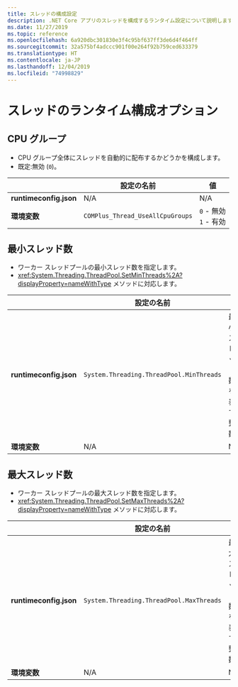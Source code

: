 ```yaml
---
title: スレッドの構成設定
description: .NET Core アプリのスレッドを構成するランタイム設定について説明します。
ms.date: 11/27/2019
ms.topic: reference
ms.openlocfilehash: 6a920dbc301830e3f4c95bf637ff3de6d4f464ff
ms.sourcegitcommit: 32a575bf4adccc901f00e264f92b759ced633379
ms.translationtype: HT
ms.contentlocale: ja-JP
ms.lasthandoff: 12/04/2019
ms.locfileid: "74998829"
---
```

# <a name="run-time-configuration-options-for-threading"></a>スレッドのランタイム構成オプション

## <a name="cpu-groups"></a>CPU グループ

- CPU グループ全体にスレッドを自動的に配布するかどうかを構成します。
- 既定:無効 (`0`)。

| | 設定の名前 | 値 |
| - | - | - |
| **runtimeconfig.json** | N/A | N/A |
| **環境変数** | `COMPlus_Thread_UseAllCpuGroups` | `0` - 無効<br/>`1` - 有効 |

## <a name="minimum-threads"></a>最小スレッド数

- ワーカー スレッドプールの最小スレッド数を指定します。
- <xref:System.Threading.ThreadPool.SetMinThreads%2A?displayProperty=nameWithType> メソッドに対応します。

| | 設定の名前 | 値 |
| - | - | - |
| **runtimeconfig.json** | `System.Threading.ThreadPool.MinThreads` | 最小スレッド数を表す整数 |
| **環境変数** | N/A | N/A |

## <a name="maximum-threads"></a>最大スレッド数

- ワーカー スレッドプールの最大スレッド数を指定します。
- <xref:System.Threading.ThreadPool.SetMaxThreads%2A?displayProperty=nameWithType> メソッドに対応します。

| | 設定の名前 | 値 |
| - | - | - |
| **runtimeconfig.json** | `System.Threading.ThreadPool.MaxThreads` | 最大スレッド数を表す整数 |
| **環境変数** | N/A | N/A |
